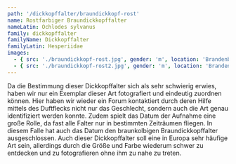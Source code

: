 ```yaml
---
path: '/dickkopffalter/braundickkopf-rost'
name: Rostfarbiger Braundickkopffalter
nameLatin: Ochlodes sylvanus
family: dickkopffalter
familyName: Dickkopffalter
familyLatin: Hesperiidae
images:
  - { src: './braundickkopf-rost.jpg', gender: 'm', location: 'Brandenburg, Heinrichsfelde', author: Georg, date: '2016-06-11' }
  - { src: './braundickkopf-rost2.jpg', gender: 'm', location: 'Brandenburg, Heinrichsfelde', author: Karsten, date: '2016-06-11' }
---
```


Da die Bestimmung dieser Dickkopffalter sich als sehr schwierig erwies, haben wir nur ein Exemplar dieser Art fotografiert und eindeutig zuordnen können. Hier haben wir wieder ein Forum kontaktiert durch deren Hilfe mittels des Duftflecks nicht nur das Geschlecht, sondern auch die Art genau identifiziert werden konnte. Zudem spielt das Datum der Aufnahme eine große Rolle, da fast alle Falter nur in bestimmten Zeiträumen fliegen. In diesem Falle hat auch das Datum den braunkolbigen Braundickkopffalter ausgeschlossen. Auch dieser Dickkopffalter soll eine in Europa sehr häufige Art sein, allerdings durch die Größe und Farbe wiederum schwer zu entdecken und zu fotografieren ohne ihm zu nahe zu treten.
